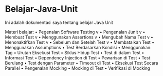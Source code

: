 # Belajar-Java-Unit
Ini adalah dokumentasi saya tentang belajar Java Unit

Materi belajar:
•	Pegenalan Software Testing v
•	Pengenalan Junit v
•	Membuat Test v
•	Menggunakan Assertions v
•	Mengubah Nama Test v
•	Menonaktifkan Test v
•	Sebelum dan Setelah Test v
•	Membatalkan Test
•	Menggunakan Assumptions
•	Test Berdasarkan Kondisi
•	Menggunakan Tag
•	Urutan Eksekusi Test
•	Siklus Hidup Test
•	Test di dalam Test
•	Informasi Test
•	Dependency Injection di Test
•	Pewarisan di Test
•	Test Berulang
•	Test dengan Parameter
•	Timeout di Test
•	Eksekusi Test Secara Parallel
•	Pengenalan Mocking
•	Mocking di Test
•	Verifikasi di Mocking


